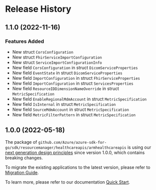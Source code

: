# Release History

## 1.1.0 (2022-11-16)
### Features Added

- New struct `CorsConfiguration`
- New struct `FhirServiceImportConfiguration`
- New struct `ServiceImportConfigurationInfo`
- New field `CorsConfiguration` in struct `DicomServiceProperties`
- New field `EventState` in struct `DicomServiceProperties`
- New field `ImportConfiguration` in struct `FhirServiceProperties`
- New field `ImportConfiguration` in struct `ServicesProperties`
- New field `ResourceIDDimensionNameOverride` in struct `MetricSpecification`
- New field `EnableRegionalMdmAccount` in struct `MetricSpecification`
- New field `IsInternal` in struct `MetricSpecification`
- New field `SourceMdmAccount` in struct `MetricSpecification`
- New field `MetricFilterPattern` in struct `MetricSpecification`


## 1.0.0 (2022-05-18)

The package of `github.com/Azure/azure-sdk-for-go/sdk/resourcemanager/healthcareapis/armhealthcareapis` is using our [next generation design principles](https://azure.github.io/azure-sdk/general_introduction.html) since version 1.0.0, which contains breaking changes.

To migrate the existing applications to the latest version, please refer to [Migration Guide](https://aka.ms/azsdk/go/mgmt/migration).

To learn more, please refer to our documentation [Quick Start](https://aka.ms/azsdk/go/mgmt).